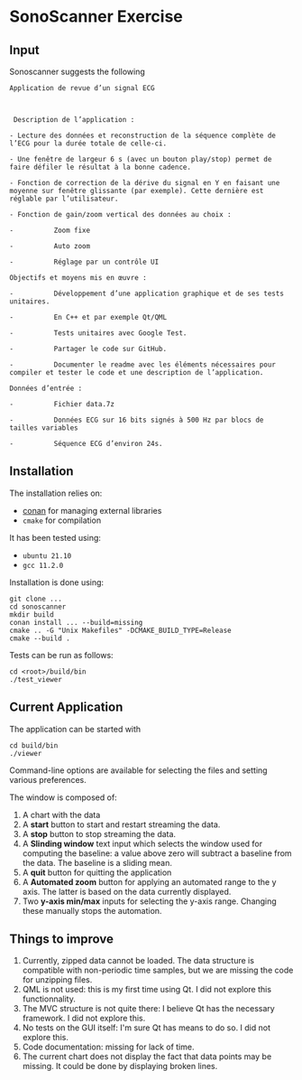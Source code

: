# SonoScanner Exercise

## Input

Sonoscanner suggests the following

```
Application de revue d’un signal ECG

 

 Description de l’application :

- Lecture des données et reconstruction de la séquence complète de l’ECG pour la durée totale de celle-ci.

- Une fenêtre de largeur 6 s (avec un bouton play/stop) permet de faire défiler le résultat à la bonne cadence.

- Fonction de correction de la dérive du signal en Y en faisant une moyenne sur fenêtre glissante (par exemple). Cette dernière est réglable par l’utilisateur.

- Fonction de gain/zoom vertical des données au choix :

-          Zoom fixe

-          Auto zoom

-          Réglage par un contrôle UI

Objectifs et moyens mis en œuvre :

-          Développement d’une application graphique et de ses tests unitaires.

-          En C++ et par exemple Qt/QML

-          Tests unitaires avec Google Test.

-          Partager le code sur GitHub.

-          Documenter le readme avec les éléments nécessaires pour compiler et tester le code et une description de l’application.

Données d’entrée :

-          Fichier data.7z

-          Données ECG sur 16 bits signés à 500 Hz par blocs de tailles variables

-          Séquence ECG d’environ 24s.
```

## Installation

The installation relies on:

* [conan](https://conan.io/) for managing external libraries
* `cmake` for compilation

It has been tested using:
* `ubuntu 21.10`
* `gcc 11.2.0`

Installation is done using:

```
git clone ...
cd sonoscanner
mkdir build
conan install ... --build=missing
cmake .. -G "Unix Makefiles" -DCMAKE_BUILD_TYPE=Release
cmake --build .
```

Tests can be run as follows:

```
cd <root>/build/bin
./test_viewer
```

## Current Application

The application can be started with

```
cd build/bin
./viewer
```

Command-line options are available for selecting the files and setting various preferences.

The window is composed of:

1. A chart with the data
2. A **start** button to start and restart streaming the data.
3. A **stop** button to stop streaming the data.
4. A **Slinding window**  text input which selects the window used for
   computing the baseline: a value above zero will subtract a baseline from the data. The baseline is a sliding mean.
5. A **quit** button for quitting the application
6. A **Automated zoom** button for applying an automated range to the y axis. The latter is based on the data currently displayed.
7. Two **y-axis min/max** inputs for selecting the y-axis range. Changing these manually stops the automation.

## Things to improve

1. Currently, zipped data cannot be loaded. The data structure is compatible with
   non-periodic time samples, but we are missing the code for unzipping files.
2. QML is not used: this is my first time using Qt. I did not explore this functionnality.
3. The MVC structure is not quite there: I believe Qt has the necessary framework. I did not explore this.
4. No tests on the GUI itself: I'm sure Qt has means to do so. I did not explore this.
5. Code documentation: missing for lack of time.
6. The current chart does not display the fact that data points may be missing.
   It could be done by displaying broken lines.
